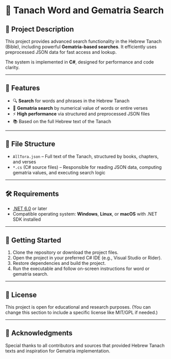 # 📖 Tanach Word and Gematria Search

## 🧩 Project Description
This project provides advanced search functionality in the Hebrew Tanach (Bible), including powerful **Gematria-based searches**. It efficiently uses preprocessed JSON data for fast access and lookup.

The system is implemented in **C#**, designed for performance and code clarity.

---

## 🚀 Features
- 🔍 **Search** for words and phrases in the Hebrew Tanach  
- 🔢 **Gematria search** by numerical value of words or entire verses  
- ⚡ **High performance** via structured and preprocessed JSON files  
- 📚 Based on the full Hebrew text of the Tanach  

---

## 📁 File Structure
- `AllTora.json` – Full text of the Tanach, structured by books, chapters, and verses  
- `*.cs` (C# source files) – Responsible for reading JSON data, computing gematria values, and executing search logic  

---

## 🛠 Requirements
- [.NET 6.0](https://dotnet.microsoft.com/en-us/download/dotnet/6.0) or later  
- Compatible operating system: **Windows**, **Linux**, or **macOS** with .NET SDK installed  

---

## 📌 Getting Started

1. Clone the repository or download the project files.
2. Open the project in your preferred C# IDE (e.g., Visual Studio or Rider).
3. Restore dependencies and build the project.
4. Run the executable and follow on-screen instructions for word or gematria search.

---

## 📃 License
This project is open for educational and research purposes. (You can change this section to include a specific license like MIT/GPL if needed.)

---

## 🙌 Acknowledgments
Special thanks to all contributors and sources that provided Hebrew Tanach texts and inspiration for Gematria implementation.

